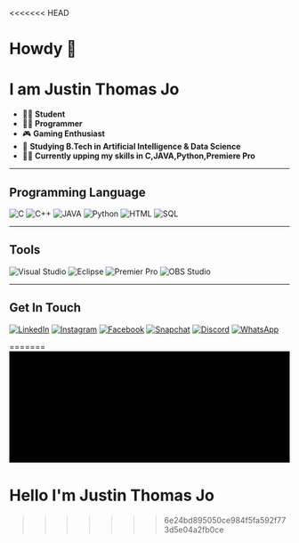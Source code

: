 <<<<<<< HEAD

# Howdy 🤠	
# I am Justin Thomas Jo 

- 👨‍🎓	   **Student**
- 👨‍💻    **Programmer**
- 🎮    **Gaming Enthusiast**
- 📝	**Studying B.Tech in Artificial Intelligence & Data Science**
- 🧑‍💻	 **Currently upping my skills in C,JAVA,Python,Premiere Pro**
___

## Programming Language

![C](https://img.icons8.com/color/344/c-programming.png)
![C++](https://img.icons8.com/color/344/c-plus-plus-logo.png)
![JAVA](https://img.icons8.com/color/344/java-coffee-cup-logo--v1.png)
![Python](https://img.icons8.com/color/344/python--v1.png)
![HTML](https://img.icons8.com/color/344/html-5--v1.png)
![SQL](https://img.icons8.com/ios-filled/344/mysql.png)
___

## Tools

![Visual Studio](https://img.icons8.com/color/344/visual-studio-code-2019.png)
![Eclipse](https://img.icons8.com/offices/344/java-eclipse.png)
![Premier Pro](https://img.icons8.com/color/344/adobe-premiere-pro--v1.png)
![OBS Studio](https://img.icons8.com/officel/344/obs-studio.png)
___

## Get In Touch

[![LinkedIn](https://img.icons8.com/plasticine/344/linkedin.png)](https://linkedin.com/in/justin-thomas-670545a6)
[![Instagram](https://img.icons8.com/plasticine/344/instagram-new--v2.png)](https://instagram.com/juz_ti_n)
[![Facebook](https://img.icons8.com/plasticine/344/facebook-new.png)](https://facebook.com/juz.tom.j.31)
[![Snapchat](https://img.icons8.com/plasticine/344/snapchat.png)](https://www.snapchat.com/add/justin.310701)
[![Discord](https://img.icons8.com/plasticine/344/discord-logo.png)](https://discordapp.com/users/Juz_Tom_J#6004)
[![WhatsApp](https://img.icons8.com/plasticine/344/whatsapp.png)](https://web.whatsapp.com/send?phone=+971552380563)





=======
<img src = https://github.com/Juz-Tom-J/Juz-Tom-J/blob/8515ad73130a6b3a2f4ad4bf33d21c9695915558/cybermatrix.gif width = 1400 height = 200>


# Hello I'm Justin Thomas Jo
>>>>>>> 6e24bd895050ce984f5fa592f773d5e04a2fb0ce
